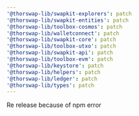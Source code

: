 ```yaml
---
'@thorswap-lib/swapkit-explorers': patch
'@thorswap-lib/swapkit-entities': patch
'@thorswap-lib/toolbox-cosmos': patch
'@thorswap-lib/walletconnect': patch
'@thorswap-lib/swapkit-core': patch
'@thorswap-lib/toolbox-utxo': patch
'@thorswap-lib/swapkit-api': patch
'@thorswap-lib/toolbox-evm': patch
'@thorswap-lib/keystore': patch
'@thorswap-lib/helpers': patch
'@thorswap-lib/ledger': patch
'@thorswap-lib/types': patch
---
```


Re release because of npm error
